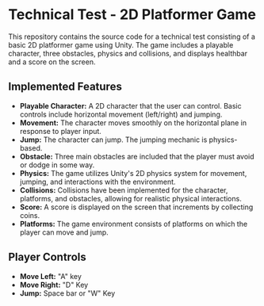 # Technical Test - 2D Platformer Game

This repository contains the source code for a technical test consisting of a basic 2D platformer game using Unity. The game includes a playable character, three obstacles, physics and collisions, and displays healthbar and a score on the screen.

## Implemented Features

* **Playable Character:** A 2D character that the user can control. Basic controls include horizontal movement (left/right) and jumping.
* **Movement:** The character moves smoothly on the horizontal plane in response to player input.
* **Jump:** The character can jump. The jumping mechanic is physics-based.
* **Obstacle:** Three main obstacles are included that the player must avoid or dodge in some way.
* **Physics:** The game utilizes Unity's 2D physics system for movement, jumping, and interactions with the environment.
* **Collisions:** Collisions have been implemented for the character, platforms, and obstacles, allowing for realistic physical interactions.
* **Score:** A score is displayed on the screen that increments by collecting coins.
* **Platforms:** The game environment consists of platforms on which the player can move and jump.

## Player Controls

* **Move Left:** "A" key
* **Move Right:** "D" Key
* **Jump:** Space bar or "W" Key
